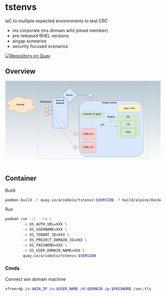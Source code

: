 # tstenvs

IaC to multiple expected environments to test CRC  

* ms corporate (ms domain wiht joined member)
* pre released RHEL versions
* airgap scnearios
* security focused scenarios  

[![Repository on Quay](https://quay.io/repository/ariobolo/tstenvs/status "Repository on Quay")](https://quay.io/repository/ariobolo/tstenvs)

## Overview

![Overview](docs/diagrams/overview.jpg?raw=true)

## Container

Build

```bash  
podman build -t quay.io/ariobolo/tstenvs:$VERSION -f build/alpine/Dockerfile . 
```

Run

```bash
podman run -it --rm \
        -e OS_AUTH_URL=XXX \
        -e OS_USERNAME=XXX \
        -e OS_TENANT_ID=XXX \
        -e OS_PROJECT_DOMAIN_ID=XXX \
        -e OS_PASSWORD=XXX \
        -e OS_USER_DOMAIN_NAME=XXX \
        quay.io/ariobolo/tstenvs:$VERSION
```

### Cmds

Connect win domain machine

```bash
xfreerdp /v:$WIN_IP /u:$USER_NAME /d:$DOMAIN /p:$PASSWORD /sec:tls
```
